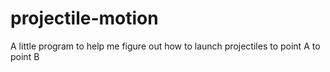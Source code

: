 # projectile-motion
A little program to help me figure out how to launch projectiles to point A to point B
